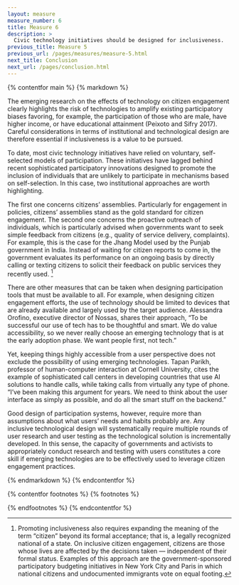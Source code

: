 ```yaml
---
layout: measure
measure_number: 6
title: Measure 6
description: >
  Civic technology initiatives should be designed for inclusiveness.
previous_title: Measure 5
previous_url: /pages/measures/measure-5.html
next_title: Conclusion
next_url: /pages/conclusion.html
---
```


{% contentfor main %}
{% markdown %}

The emerging research on the effects of technology on citizen engagement clearly highlights the risk of technologies to amplify existing participatory biases favoring, for example, the participation of those who are male, have higher income, or have educational attainment (Peixoto and Sifry 2017). Careful considerations in terms of institutional and technological design are therefore essential if inclusiveness is a value to be pursued.

To date, most civic technology initiatives have relied on voluntary, self-selected models of participation. These initiatives have lagged behind recent sophisticated participatory innovations designed to promote the inclusion of individuals that are unlikely to participate in mechanisms based on self-selection. In this case, two institutional approaches are worth highlighting.

The first one concerns citizens’ assemblies. Particularly for engagement in policies, citizens’ assemblies stand as the gold standard for citizen engagement. The second one concerns the proactive outreach of individuals, which is particularly advised when governments want to seek simple feedback from citizens (e.g., quality of service delivery, complaints). For example, this is the case for the Jhang Model used by the Punjab government in India. Instead of waiting for citizen reports to come in, the government evaluates its performance on an ongoing basis by directly calling or texting citizens to solicit their feedback on public services they recently used. [^24]

There are other measures that can be taken when designing participation tools that must be available to all. For example, when designing citizen engagement efforts, the use of technology should be limited to devices that are already available and largely used by the target audience. Alessandra Orofino, executive director of Nossas, shares their approach, “To be successful our use of tech has to be thoughtful and smart. We do value accessibility, so we never really choose an emerging technology that is at the early adoption phase. We want people first, not tech.”

Yet, keeping things highly accessible from a user perspective does not exclude the possibility of using emerging technologies. Tapan Parikh, professor of human-computer interaction at Cornell University, cites the example of sophisticated call centers in developing countries that use AI solutions to handle calls, while taking calls from virtually any type of phone. “I’ve been making this argument for years. We need to think about the user interface as simply as possible, and do all the smart stuff on the backend.”

Good design of participation systems, however, require more than assumptions about what users’ needs and habits probably are. Any inclusive technological design will systematically require multiple rounds of user research and user testing as the technological solution is incrementally developed. In this sense, the capacity of governments and activists to appropriately conduct research and testing with users constitutes a core skill if emerging technologies are to be effectively used to leverage citizen engagement practices.

{% endmarkdown %}
{% endcontentfor %}

{% contentfor footnotes %}
{% footnotes %}

[^24]: Promoting inclusiveness also requires expanding the meaning of the term “citizen” beyond its formal acceptance; that is, a legally recognized national of a state. On inclusive citizen engagement, citizens are those whose lives are affected by the decisions taken — independent of their formal status. Examples of this approach are the government-sponsored participatory budgeting initiatives in New York City and Paris in which national citizens and undocumented immigrants vote on equal footing.

{% endfootnotes %}
{% endcontentfor %}